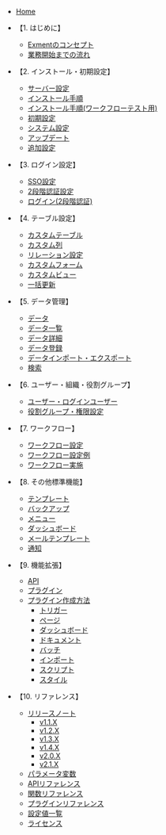 * [Home](/ja/)

* 【1. はじめに】
  * [Exmentのコンセプト](/ja/concept.md)
  * [業務開始までの流れ](/ja/start_flow.md)

* 【2. インストール・初期設定】
  * [サーバー設定](/ja/server.md)
  * [インストール手順](/ja/quickstart.md)
  * [インストール手順(ワークフローテスト用)](/ja/quickstart_workflow_dev.md)
  * [初期設定](/ja/first_setting.md)
  * [システム設定](/ja/system_setting.md)
  * [アップデート](/ja/update.md)
  * [追加設定](/ja/quickstart_more.md)

* 【3. ログイン設定】
  * [SSO設定](/ja/sso.md)
  * [2段階認証設定](/ja/login_2factor_setting.md)
  * [ログイン(2段階認証)](/ja/login_2factor.md)

* 【4. テーブル設定】
  * [カスタムテーブル](/ja/table.md)
  * [カスタム列](/ja/column.md)
  * [リレーション設定](/ja/relation.md)
  * [カスタムフォーム](/ja/form.md)
  * [カスタムビュー](/ja/view.md)
  * [一括更新](/ja/mass_update.md)

* 【5. データ管理】
  * [データ](/ja/data.md)
  * [データ一覧](/ja/data_grid.md)
  * [データ詳細](/ja/data_details.md)  
  * [データ登録](/ja/data_form.md)
  * [データインポート・エクスポート](/ja/data_import_export.md)
  * [検索](/ja/search.md)

* 【6. ユーザー・組織・役割グループ】
  * [ユーザー・ログインユーザー](/ja/user.md)
  * [役割グループ・権限設定](/ja/role_group.md)
 
* 【7. ワークフロー】
  * [ワークフロー設定](/ja/workflow_setting.md)
  * [ワークフロー設定例](/ja/workflow_example.md)
  * [ワークフロー実施](/ja/workflow_execution.md)
 
* 【8. その他標準機能】
  * [テンプレート](/ja/template.md)
  * [バックアップ](/ja/backup.md)
  * [メニュー](/ja/menu.md)
  * [ダッシュボード](/ja/dashboard.md)
  * [メールテンプレート](/ja/mail.md)
  * [通知](/ja/notify.md)

* 【9. 機能拡張】
  * [API](/ja/api.md)
  * [プラグイン](/ja/plugin.md)
  * [プラグイン作成方法](/ja/plugin_quickstart.md)
    * [トリガー](/ja/plugin_quickstart_trigger.md)
    * [ページ](/ja/plugin_quickstart_page.md)
    * [ダッシュボード](/ja/plugin_quickstart_dashboard.md)
    * [ドキュメント](/ja/plugin_quickstart_document.md)
    * [バッチ](/ja/plugin_quickstart_batch.md)
    * [インポート](/ja/plugin_quickstart_import.md)
    * [スクリプト](/ja/plugin_quickstart_script.md)
    * [スタイル](/ja/plugin_quickstart_style.md)
  
* 【10. リファレンス】
  * [リリースノート](/ja/release_note.md)
    * [v1.1.X](/ja/update/v1_1.md)
    * [v1.2.X](/ja/update/v1_2.md)
    * [v1.3.X](/ja/update/v1_3.md)
    * [v1.4.X](/ja/update/v1_4.md)
    * [v2.0.X](/ja/update/v2_0.md)
    * [v2.1.X](/ja/update/v2_1.md)
  * [パラメータ変数](/ja/params.md)
  * [APIリファレンス](https://exment.net/reference/ja/webapi.html)
  * [関数リファレンス](/ja/func_reference.md)
  * [プラグインリファレンス](/ja/plugin_reference.md)
  * [設定値一覧](/ja/config.md)
  * [ライセンス](/ja/license.md)
